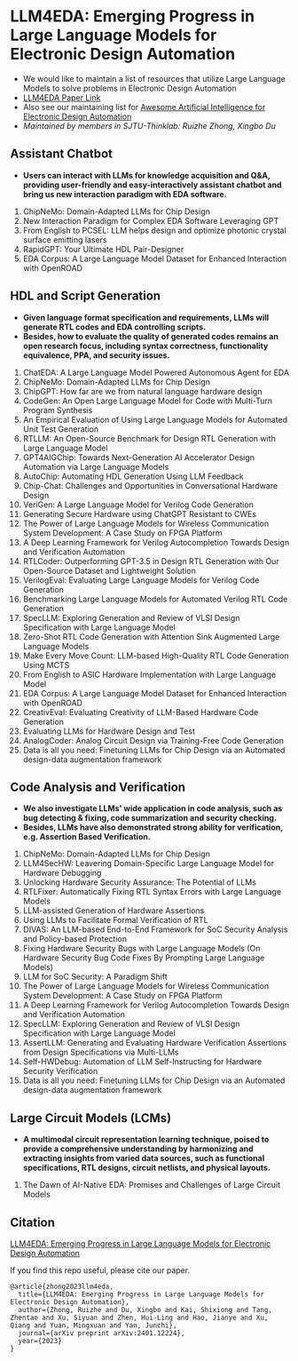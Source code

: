 # LLM4EDA: Emerging Progress in Large Language Models for Electronic Design Automation
- We would like to maintain a list of resources that utilize Large Language Models to solve problems in Electronic Design Automation
- [LLM4EDA Paper Link](https://arxiv.org/abs/2401.12224)
- Also see our maintaining list for [Awesome Artificial Intelligence for Electronic Design Automation](https://github.com/Thinklab-SJTU/awesome-ai4eda)
- *Maintained by members in SJTU-Thinklab: Ruizhe Zhong, Xingbo Du*



## Assistant Chatbot
- **Users can interact with LLMs for knowledge acquisition and Q&A, providing user-friendly and easy-interactively assistant chatbot and bring us new interaction paradigm with EDA software.**
1. ChipNeMo: Domain-Adapted LLMs for Chip Design
2. New Interaction Paradigm for Complex EDA Software Leveraging GPT
3. From English to PCSEL: LLM helps design and optimize photonic crystal surface emitting lasers
4. RapidGPT: Your Ultimate HDL Pair-Designer
5. EDA Corpus: A Large Language Model Dataset for Enhanced Interaction with OpenROAD


## HDL and Script Generation
- **Given language format specification and requirements, LLMs will generate RTL codes and EDA controlling scripts.**
- **Besides, how to evaluate the quality of generated codes remains an open research focus, including syntax correctness, functionality equivalence, PPA, and security issues.**
1. ChatEDA: A Large Language Model Powered Autonomous Agent for EDA
2. ChipNeMo: Domain-Adapted LLMs for Chip Design
3. ChipGPT: How far are we from natural language hardware design
4. CodeGen: An Open Large Language Model for Code with Multi-Turn Program Synthesis
5. An Empirical Evaluation of Using Large Language Models for Automated Unit Test Generation
6. RTLLM: An Open-Source Benchmark for Design RTL Generation with Large Language Model
7. GPT4AIGChip: Towards Next-Generation AI Accelerator Design Automation via Large Language Models
8. AutoChip: Automating HDL Generation Using LLM Feedback
9. Chip-Chat: Challenges and Opportunities in Conversational Hardware Design
10. VeriGen: A Large Language Model for Verilog Code Generation
11. Generating Secure Hardware using ChatGPT Resistant to CWEs
12. The Power of Large Language Models for Wireless Communication System Development: A Case Study on FPGA Platform
13. A Deep Learning Framework for Verilog Autocompletion Towards Design and Verification Automation
14. RTLCoder: Outperforming GPT-3.5 in Design RTL Generation with Our Open-Source Dataset and Lightweight Solution
15. VerilogEval: Evaluating Large Language Models for Verilog Code Generation
16. Benchmarking Large Language Models for Automated Verilog RTL Code Generation
17. SpecLLM: Exploring Generation and Review of VLSI Design Specification with Large Language Model
18. Zero-Shot RTL Code Generation with Attention Sink Augmented Large Language Models
19. Make Every Move Count: LLM-based High-Quality RTL Code Generation Using MCTS
20. From English to ASIC Hardware Implementation with Large Language Model
21. EDA Corpus: A Large Language Model Dataset for Enhanced Interaction with OpenROAD
22. CreativEval: Evaluating Creativity of LLM-Based Hardware Code Generation
23. Evaluating LLMs for Hardware Design and Test
24. AnalogCoder: Analog Circuit Design via Training-Free Code Generation
25. Data is all you need: Finetuning LLMs for Chip Design via an Automated design-data augmentation framework




## Code Analysis and Verification
- **We also investigate LLMs' wide application in code analysis, such as bug detecting & fixing, code summarization and security checking.**
- **Besides, LLMs have also demonstrated strong ability for verification, e.g. Assertion Based Verification.**
1. ChipNeMo: Domain-Adapted LLMs for Chip Design
2. LLM4SecHW: Leavering Domain-Specific Large Language Model for Hardware Debugging
3. Unlocking Hardware Security Assurance: The Potential of LLMs
4. RTLFixer: Automatically Fixing RTL Syntax Errors with Large Language Models
5. LLM-assisted Generation of Hardware Assertions
6. Using LLMs to Facilitate Formal Verification of RTL
7. DIVAS: An LLM-based End-to-End Framework for SoC Security Analysis and Policy-based Protection
8. Fixing Hardware Security Bugs with Large Language Models (On Hardware Security Bug Code Fixes By Prompting Large Language Models)
9. LLM for SoC Security: A Paradigm Shift
10. The Power of Large Language Models for Wireless Communication System Development: A Case Study on FPGA Platform
11. A Deep Learning Framework for Verilog Autocompletion Towards Design and Verification Automation
12. SpecLLM: Exploring Generation and Review of VLSI Design Specification with Large Language Model
13. AssertLLM: Generating and Evaluating Hardware Verification Assertions from Design Specifications via Multi-LLMs
14. Self-HWDebug: Automation of LLM Self-Instructing for Hardware Security Verification
15. Data is all you need: Finetuning LLMs for Chip Design via an Automated design-data augmentation framework


## Large Circuit Models (LCMs)
- **A multimodal circuit representation learning technique, poised to provide a comprehensive understanding by harmonizing and extracting insights from varied data sources, such as functional specifications, RTL designs, circuit netlists, and physical layouts.**
1. The Dawn of AI-Native EDA: Promises and Challenges of Large Circuit Models


<!-- ## Feature Extraction -->


<!-- ## Logic Synthesis -->


<!-- ## Optimization -->


<!-- ## Task Planning -->


## Citation
[LLM4EDA: Emerging Progress in Large Language Models for Electronic Design Automation](https://arxiv.org/abs/2401.12224)

If you find this repo useful, please cite our paper.
```
@article{zhong2023llm4eda,
  title={LLM4EDA: Emerging Progress in Large Language Models for Electronic Design Automation},
  author={Zhong, Ruizhe and Du, Xingbo and Kai, Shixiong and Tang, Zhentao and Xu, Siyuan and Zhen, Hui-Ling and Hao, Jianye and Xu, Qiang and Yuan, Mingxuan and Yan, Junchi},
  journal={arXiv preprint arXiv:2401.12224},
  year={2023}
}
```
